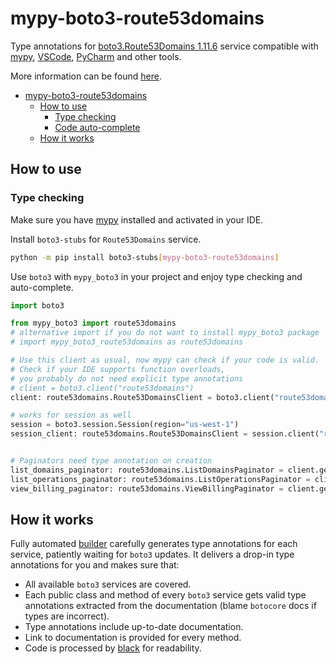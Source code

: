 # mypy-boto3-route53domains

Type annotations for
[boto3.Route53Domains 1.11.6](https://boto3.amazonaws.com/v1/documentation/api/1.11.6/reference/services/route53domains.html#Route53Domains) service
compatible with [mypy](https://github.com/python/mypy), [VSCode](https://code.visualstudio.com/),
[PyCharm](https://www.jetbrains.com/pycharm/) and other tools.

More information can be found [here](https://vemel.github.io/mypy_boto3/).

- [mypy-boto3-route53domains](#mypy-boto3-route53domains)
  - [How to use](#how-to-use)
    - [Type checking](#type-checking)
    - [Code auto-complete](#code-auto-complete)
  - [How it works](#how-it-works)

## How to use

### Type checking

Make sure you have [mypy](https://github.com/python/mypy) installed and activated in your IDE.

Install `boto3-stubs` for `Route53Domains` service.

```bash
python -m pip install boto3-stubs[mypy-boto3-route53domains]
```

Use `boto3` with `mypy_boto3` in your project and enjoy type checking and auto-complete.

```python
import boto3

from mypy_boto3 import route53domains
# alternative import if you do not want to install mypy_boto3 package
# import mypy_boto3_route53domains as route53domains

# Use this client as usual, now mypy can check if your code is valid.
# Check if your IDE supports function overloads,
# you probably do not need explicit type annotations
# client = boto3.client("route53domains")
client: route53domains.Route53DomainsClient = boto3.client("route53domains")

# works for session as well
session = boto3.session.Session(region="us-west-1")
session_client: route53domains.Route53DomainsClient = session.client("route53domains")


# Paginators need type annotation on creation
list_domains_paginator: route53domains.ListDomainsPaginator = client.get_paginator("list_domains")
list_operations_paginator: route53domains.ListOperationsPaginator = client.get_paginator("list_operations")
view_billing_paginator: route53domains.ViewBillingPaginator = client.get_paginator("view_billing")
```

## How it works

Fully automated [builder](https://github.com/vemel/mypy_boto3) carefully generates
type annotations for each service, patiently waiting for `boto3` updates. It delivers
a drop-in type annotations for you and makes sure that:

- All available `boto3` services are covered.
- Each public class and method of every `boto3` service gets valid type annotations
  extracted from the documentation (blame `botocore` docs if types are incorrect).
- Type annotations include up-to-date documentation.
- Link to documentation is provided for every method.
- Code is processed by [black](https://github.com/psf/black) for readability.
